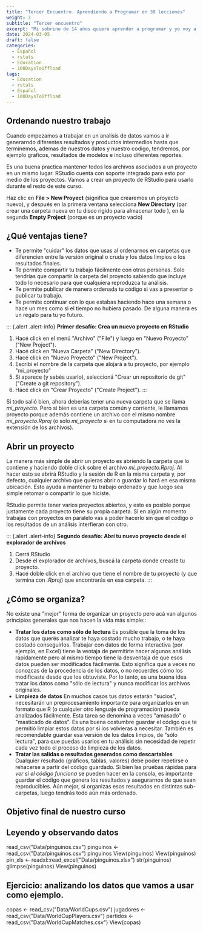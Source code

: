 ```yaml
---
title: "Tercer Encuentro. Aprendiendo a Programar en 30 lecciones"
weight: 3
subtitle: "Tercer encuentro"
excerpt: "Mi sobrino de 14 años quiere aprender a programar y yo voy a enseñarle. En esta clase aprendimos que son los paquetes, repasamos el proceso de analizar datos y descargamos los datos que vamos a usar para el resto de las clases"
date: 2024-03-05
draft: false
categories:
  - Español
  - rstats
  - Education
  - 100DaysToOffload
tags: 
  - Education
  - rstats
  - Español
  - 100DaysToOffload
---
```


## Ordenando nuestro trabajo

Cuando empezamos a trabajar en un analisis de datos vamos a ir generarndo diferentes resultados y productos intermedios hasta que terminemos, ademas de nuestros datos y nuestro codigo, tendremos, por ejemplo graficos, resultados de modelos e incluso diferentes reportes.  

Es una buena practica mantener todos los archivos asociados a un proyecto en un mismo lugar.  RStudio cuenta con soporte integrado para esto por medio de los proyectos. Vamos a crear un proyecto de RStudio para usarlo durante el resto de este curso. 

Haz clic en **File > New Proyect** (significa que crearemos un proyecto nuevo), y después en la primera ventana selecciona **New Directory** (par crear una carpeta nueva en tu disco rigido para almacenar todo ), en la segunda **Empty Project** (porque es un proyecto vacio)


## ¿Qué ventajas tiene?

-   Te permite "cuidar" los datos que usas al ordenarnos en carpetas que diferencien entre la versión original o cruda y los datos limpios o los resultados finales.
-   Te permite compartir tu trabajo fácilmente con otras personas. Solo tendrías que compartir la carpeta del proyecto sabiendo que incluye todo lo necesario para que cualquiera reproduzca tu análisis.
-   Te permite publicar de manera ordenada tu código si vas a presentar o publicar tu trabajo.
-   Te permite continuar con lo que estabas haciendo hace una semana o hace un mes como si el tiempo no hubiera pasado. De alguna manera es un regalo para tu yo futuro.

::: {.alert .alert-info}
**Primer desafío: Crea un nuevo proyecto en RStudio**

1.  Hacé click en el menú "Archivo" ("File") y luego en "Nuevo Proyecto" ("New Project").
2.  Hacé click en "Nueva Carpeta" ("New Directory").
3.  Hacé click en "Nuevo Proyecto" ("New Project").
4.  Escribí el nombre de la carpeta que alojará a tu proyecto, por ejemplo "mi_proyecto"
5.  Si aparece (y sabés usarlo), seleccioná "Crear un repositorio de git" ("Create a git repository").
6.  Hacé click en "Crear Proyecto" ("Create Project").
:::

Si todo salió bien, ahora deberías tener una nueva carpeta que se llama *mi_proyecto*.
Pero si bien es una carpeta común y corriente, le llamamos proyecto porque además contiene un archivo con el mismo nombre *mi_proyecto.Rproj* (o solo *mi_proyecto* si en tu computadora no ves la extensión de los archivos).

## Abrir un proyecto

La manera más simple de abrir un proyecto es abriendo la carpeta que lo contiene y haciendo doble click sobre el archivo *mi_proyecto.Rproj*.
Al hacer esto se abrirá RStudio y la sesión de R en la misma carpeta y, por defecto, cualquier archivo que quieras abrir o guardar lo hará en esa misma ubicación.
Esto ayuda a mantener tu trabajo ordenado y que luego sea simple retomar o compartir lo que hiciste.

RStudio permite tener varios proyectos abiertos, y esto es posible porque justamente cada proyecto tiene su propia carpeta.
Si en algún momento trabajas con proyectos en paralelo vas a poder hacerlo sin que el código o los resultados de un análisis interfieran con otro.

::: {.alert .alert-info}
**Segundo desafío: Abrí tu nuevo proyecto desde el explorador de archivos**

1.  Cerrá RStudio
2.  Desde el explorador de archivos, buscá la carpeta donde creaste tu proyecto.
3.  Hacé doble click en el archivo que tiene el nombre de tu proyecto (y que termina con *.Rproj*) que encontrarás en esa carpeta.
:::

## ¿Cómo se organiza?

No existe una "mejor" forma de organizar un proyecto pero acá van algunos principios generales que nos hacen la vida más simple::

-   **Tratar los datos como sólo de lectura** Es posible que la toma de los datos que querés analizar te haya costado mucho trabajo, o te haya costado conseguirlos. Trabajar con datos de forma interactiva (por ejemplo, en Excel) tiene la ventaja de permitirte hacer algunos análisis rápidamente pero al mismo tiempo tiene la desventaja de que esos datos pueden ser modificados fácilmente. Esto significa que a veces no conozcas de la procedencia de los datos, o no recuerdes cómo los modificaste desde que los obtuviste. Por lo tanto, es una buena idea tratar los datos como "sólo de lectura" y nunca modificar los archivos originales.
-   **Limpieza de datos** En muchos casos tus datos estarán "sucios", necesitarán un preprocesamiento importante para organizarlos en un formato que R (o cualquier otro lenguaje de programación) pueda analizados fácilmente. Esta tarea se denomina a veces "amasado" o "masticado de datos". Es una buena costumbre guardar el código que te permitió limpiar estos datos por si los volvieras a necesitar. También es recomendable guardar esa versión de los datos limpios, de "sólo lectura", para que puedas usarlos en tu análisis sin necesidad de repetir cada vez todo el proceso de limpieza de los datos.
-   **Tratar las salidas o resultados generados como descartables** Cualquier resultado (gráficos, tablas, valores) debe poder repetirse o rehacerse a partir del código guardado. Si bien las pruebas rápidas para *ver si el código funciona* se pueden hacer en la consola, es importante guardar el código que genera los resultados y asegurarnos de que sean reproducibles. Aún mejor, si organizas esos resultados en distintas sub-carpetas, luego tendrás todo aún más ordenado.
## Objetivo final de nuestro curso

## Leyendo y observando datos

read_csv("Data/pinguinos.csv")
pinguinos <- read_csv("Data/pinguinos.csv")
pinguinos
View(pinguinos)
View(pinguinos)
pin_xls <- readxl::read_excel("Data/pinguinos.xlsx")
str(pinguinos)
glimpse(pinguinos)
View(pinguinos)



## Ejercicio: analizando los datos que vamos a usar como ejemplo.

copas <- read_csv("Data/WorldCups.csv")
jugadores <- read_csv("Data/WorldCupPlayers.csv")
partidos <- read_csv("Data/WorldCupMatches.csv")
View(copas)
